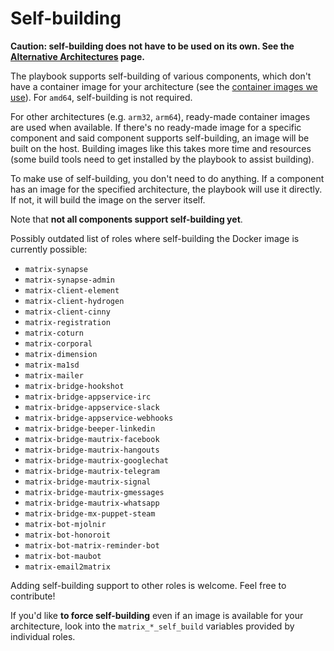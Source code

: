 # Self-building

**Caution: self-building does not have to be used on its own. See the [Alternative Architectures](alternative-architectures.md) page.**

The playbook supports self-building of various components, which don't have a container image for your architecture (see the [container images we use](container-images.md)). For `amd64`, self-building is not required.

For other architectures (e.g. `arm32`, `arm64`), ready-made container images are used when available. If there's no ready-made image for a specific component and said component supports self-building, an image will be built on the host. Building images like this takes more time and resources (some build tools need to get installed by the playbook to assist building).

To make use of self-building, you don't need to do anything. If a component has an image for the specified architecture, the playbook will use it directly. If not, it will build the image on the server itself.

Note that **not all components support self-building yet**.

Possibly outdated list of roles where self-building the Docker image is currently possible:
- `matrix-synapse`
- `matrix-synapse-admin`
- `matrix-client-element`
- `matrix-client-hydrogen`
- `matrix-client-cinny`
- `matrix-registration`
- `matrix-coturn`
- `matrix-corporal`
- `matrix-dimension`
- `matrix-ma1sd`
- `matrix-mailer`
- `matrix-bridge-hookshot`
- `matrix-bridge-appservice-irc`
- `matrix-bridge-appservice-slack`
- `matrix-bridge-appservice-webhooks`
- `matrix-bridge-beeper-linkedin`
- `matrix-bridge-mautrix-facebook`
- `matrix-bridge-mautrix-hangouts`
- `matrix-bridge-mautrix-googlechat`
- `matrix-bridge-mautrix-telegram`
- `matrix-bridge-mautrix-signal`
- `matrix-bridge-mautrix-gmessages`
- `matrix-bridge-mautrix-whatsapp`
- `matrix-bridge-mx-puppet-steam`
- `matrix-bot-mjolnir`
- `matrix-bot-honoroit`
- `matrix-bot-matrix-reminder-bot`
- `matrix-bot-maubot`
- `matrix-email2matrix`

Adding self-building support to other roles is welcome. Feel free to contribute!

If you'd like **to force self-building** even if an image is available for your architecture, look into the `matrix_*_self_build` variables provided by individual roles.
